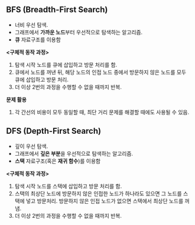 ## BFS (Breadth-First Search)

- 너비 우선 탐색.
- 그래프에서 **가까운 노드**부터 우선적으로 탐색하는 알고리즘.
- **큐** 자료구조를 이용함

**<구체적 동작 과정>**
1. 탐색 시작 노드를 큐에 삽입하고 방문 처리를 함.
2. 큐에서 노드를 꺼낸 뒤, 해당 노드의 인접 노드 중에서 방문하지 않은 노드를 모두 큐에 삽입하고 방문 처리.
3. 더 이상 2번의 과정을 수행할 수 없을 때까지 반복.

**문제 활용**
1. 각 간선의 비용이 모두 동일할 때, 최단 거리 문제를 해결할 때에도 사용될 수 있음.

## DFS (Depth-First Search)

- 깊이 우선 탐색.
- 그래프에서 **깊은 부분**을 우선적으로 탐색하는 알고리즘.
- **스택** 자료구조(혹은 **재귀 함수**)를 이용함

**<구체적 동작 과정>**
1. 탐색 시작 노드를 스택에 삽입하고 방문 처리를 함.
2. 스택의 최상단 노드에 방문하지 않은 인접한 노드가 하나라도 있으면 그 노드를 스택에 넣고 방문처리. 방문하지 않은 인접 노드가 없으면 스택에서 최상단 노드를 꺼냄.
3. 더 이상 2번의 과정을 수행할 수 없을 때까지 반복.